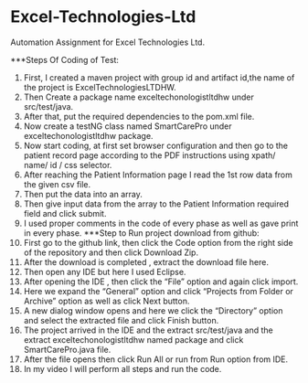 # Excel-Technologies-Ltd
Automation Assignment for Excel Technologies Ltd.

***Steps Of Coding of Test:
1. First, I created a maven project with group id and artifact id,the name of the project is ExcelTechnologiesLTDHW.
2. Then Create a package name exceltechonologistltdhw under src/test/java.
3. After that, put the required dependencies to the pom.xml file.
4. Now create a testNG class named SmartCarePro under exceltechonologistltdhw package.
5. Now start coding, at first set browser configuration and then go to the patient record page according to the PDF instructions using xpath/ name/ id / css selector.
6. After reaching the Patient Information page I read the 1st row data from the given csv file.
7. Then put the data into an array.
8. Then give input data from the array to the Patient Information required field and click submit.
9. I used proper comments in the code of every phase as well as gave print in every phase.
***Step to Run project download from github:
1. First go to the github link, then click the Code option from the right side of the repository and then click Download Zip.
2. After the download is completed , extract the download file here.
3. Then open any IDE but here I used Eclipse.
4. After opening the IDE , then click the “File” option and again click import.
5. Here we expand the “General” option and click “Projects from Folder or Archive” option as well as click Next button.
6. A new dialog window opens and here we click the “Directory” option and select the extracted file and click Finish button.
7. The project arrived in the IDE and the extract src/test/java and the extract exceltechonologistltdhw named package and click SmartCarePro.java file.
8. After the file opens then click Run All or run from Run option from IDE.
9. In my video I will perform all steps and run the code.






